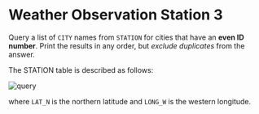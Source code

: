 # Weather Observation Station 3

Query a list of `CITY` names from `STATION` for cities that have an **even ID number**. Print the results in any order, but *exclude duplicates* from the answer.

The STATION table is described as follows:

![query](https://s3.amazonaws.com/hr-challenge-images/9336/1449345840-5f0a551030-Station.jpg)

where `LAT_N` is the northern latitude and `LONG_W` is the western longitude.
